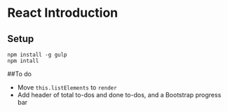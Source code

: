 # React Introduction


## Setup

```
npm install -g gulp
npm intall

``` 

##To do

- Move `this.listElements` to `render`
- Add header of total to-dos and done to-dos, and a Bootstrap progress bar
